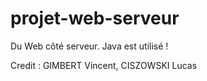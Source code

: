 # projet-web-serveur
Du Web côté serveur. Java est utilisé !

Credit : GIMBERT Vincent, CISZOWSKI Lucas
